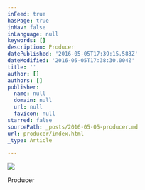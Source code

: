 ```yaml
---
inFeed: true
hasPage: true
inNav: false
inLanguage: null
keywords: []
description: Producer
datePublished: '2016-05-05T17:39:15.583Z'
dateModified: '2016-05-05T17:38:30.004Z'
title: ''
author: []
authors: []
publisher:
  name: null
  domain: null
  url: null
  favicon: null
starred: false
sourcePath: _posts/2016-05-05-producer.md
url: producer/index.html
_type: Article

---
```

![](https://the-grid-user-content.s3-us-west-2.amazonaws.com/71ae5266-7ee8-4410-a21e-4b9520ded665.png)

Producer